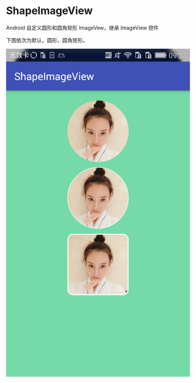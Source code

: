 # ShapeImageView
Android 自定义圆形和圆角矩形 ImageVew，继承 ImageView 控件

下图依次为默认，圆形，圆角矩形。<br/>

![](https://github.com/xing16/ShapeImageView/raw/master/screenshot/screen.png)

